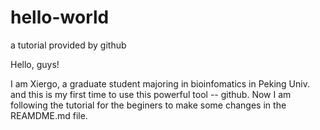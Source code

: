 # hello-world
a tutorial provided by github

Hello, guys!

I am Xiergo, a graduate student majoring in bioinfomatics in Peking Univ. and this is my first time to use this powerful tool -- github. Now I am following the tutorial for the beginers to make some changes in the REAMDME.md file.

